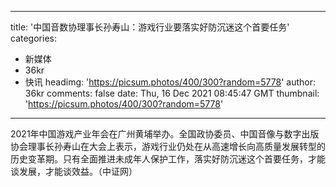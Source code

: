 
---
title: '中国音数协理事长孙寿山：游戏行业要落实好防沉迷这个首要任务'
categories: 
 - 新媒体
 - 36kr
 - 快讯
headimg: 'https://picsum.photos/400/300?random=5778'
author: 36kr
comments: false
date: Thu, 16 Dec 2021 08:45:47 GMT
thumbnail: 'https://picsum.photos/400/300?random=5778'
---

<div>   
2021年中国游戏产业年会在广州黄埔举办。全国政协委员、中国音像与数字出版协会理事长孙寿山在大会上表示，游戏行业仍处在从高速增长向高质量发展转型的历史变革期。只有全面推进未成年人保护工作，落实好防沉迷这个首要任务，才能谈发展，才能谈效益。（中证网）  
</div>
            